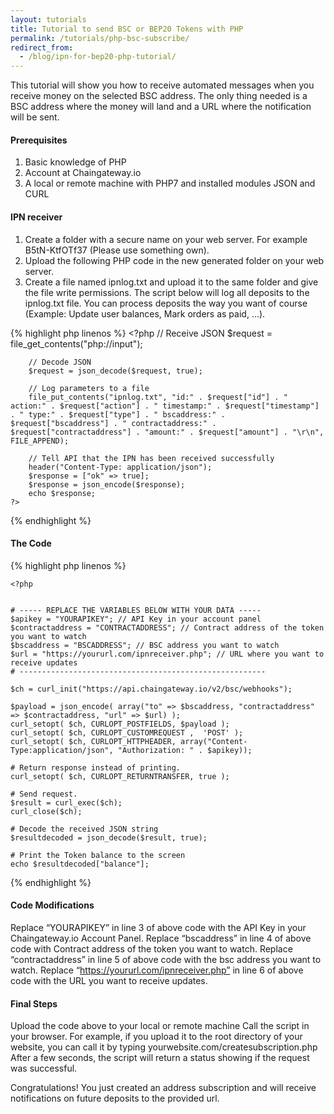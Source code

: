 ```yaml
---
layout: tutorials
title: Tutorial to send BSC or BEP20 Tokens with PHP
permalink: /tutorials/php-bsc-subscribe/
redirect_from:
  - /blog/ipn-for-bep20-php-tutorial/
---
```


This tutorial will show you how to receive automated messages when you receive money on the selected BSC address. The only thing needed is a BSC address where the money will land and a URL where the notification will be sent.

#### Prerequisites
1. Basic knowledge of PHP
2. Account at Chaingateway.io
3. A local or remote machine with PHP7 and installed modules JSON and CURL


#### IPN receiver

1. Create a folder with a secure name on your web server. For example B5tN-KtfOTf37 (Please use something own).
2. Upload the following PHP code in the new generated folder on your web server.
3. Create a file named ipnlog.txt and upload it to the same folder and give the file write permissions. The script below will log all deposits to the ipnlog.txt file. You can process deposits the way you want of course (Example: Update user balances, Mark orders as paid, …).

{% highlight php linenos %}
    <?php
        // Receive JSON
        $request = file_get_contents("php://input");

        // Decode JSON
        $request = json_decode($request, true);

        // Log parameters to a file
        file_put_contents("ipnlog.txt", "id:" . $request["id"] . " action:" . $request["action"] . " timestamp:" . $request["timestamp"] . " type:" . $request["type"] . " bscaddress:" . $request["bscaddress"] . " contractaddress:" . $request["contractaddress"] . "amount:" . $request["amount"] . "\r\n", FILE_APPEND);

        // Tell API that the IPN has been received successfully
        header("Content-Type: application/json");
        $response = ["ok" => true];
        $response = json_encode($response);
        echo $response;
    ?>
{% endhighlight %}

#### The Code

{% highlight php linenos %}
    
    <?php


    # ----- REPLACE THE VARIABLES BELOW WITH YOUR DATA -----
    $apikey = "YOURAPIKEY"; // API Key in your account panel
    $contractaddress = "CONTRACTADDRESS"; // Contract address of the token you want to watch
    $bscaddress = "BSCADDRESS"; // BSC address you want to watch
    $url = "https://yoururl.com/ipnreceiver.php"; // URL where you want to receive updates
    # -------------------------------------------------------

    $ch = curl_init("https://api.chaingateway.io/v2/bsc/webhooks");

    $payload = json_encode( array("to" => $bscaddress, "contractaddress" => $contractaddress, "url" => $url) );
    curl_setopt( $ch, CURLOPT_POSTFIELDS, $payload );
    curl_setopt( $ch, CURLOPT_CUSTOMREQUEST ,  'POST' );
    curl_setopt( $ch, CURLOPT_HTTPHEADER, array("Content-Type:application/json", "Authorization: " . $apikey));

    # Return response instead of printing.
    curl_setopt( $ch, CURLOPT_RETURNTRANSFER, true );

    # Send request.
    $result = curl_exec($ch);
    curl_close($ch);

    # Decode the received JSON string
    $resultdecoded = json_decode($result, true);

    # Print the Token balance to the screen
    echo $resultdecoded["balance"];

{% endhighlight %}



#### Code Modifications

Replace “YOURAPIKEY” in line 3 of above code with the API Key in your Chaingateway.io Account Panel.
Replace “bscaddress” in line 4 of above code with Contract address of the token you want to watch.
Replace “contractaddress” in line 5 of above code with the bsc address you want to watch.
Replace “https://yoururl.com/ipnreceiver.php” in line 6 of above code with the URL you want to receive updates.

#### Final Steps

Upload the code above to your local or remote machine
Call the script in your browser. For example, if you upload it to the root directory of your website, you can call it by typing yourwebsite.com/createsubscription.php
After a few seconds, the script will return a status showing if the request was successful.

Congratulations! You just created an address subscription and will receive notifications on future deposits to the provided url.